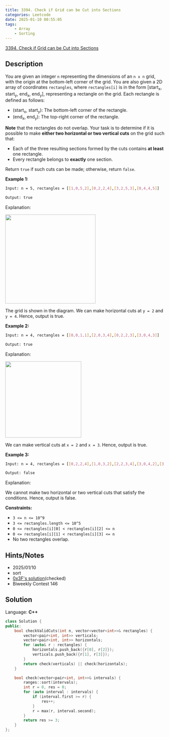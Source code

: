```yaml
---
title: 3394. Check if Grid can be Cut into Sections
categories: Leetcode
date: 2025-01-10 00:55:05
tags:
    - Array
    - Sorting
---
```


[3394. Check if Grid can be Cut into Sections](https://leetcode.com/problems/check-if-grid-can-be-cut-into-sections/description/)

## Description

You are given an integer `n` representing the dimensions of an `n x n` grid, with the origin at the bottom-left corner of the grid. You are also given a 2D array of coordinates `rectangles`, where `rectangles[i]` is in the form [start<sub>x</sub>, start<sub>y</sub>, end<sub>x</sub>, end<sub>y</sub>], representing a rectangle on the grid. Each rectangle is defined as follows:

- (start<sub>x</sub>, start<sub>y</sub>): The bottom-left corner of the rectangle.
- (end<sub>x</sub>, end<sub>y</sub>): The top-right corner of the rectangle.

**Note** that the rectangles do not overlap. Your task is to determine if it is possible to make **either two horizontal or two vertical cuts**  on the grid such that:

- Each of the three resulting sections formed by the cuts contains **at least**  one rectangle.
- Every rectangle belongs to **exactly**  one section.

Return `true` if such cuts can be made; otherwise, return `false`.

**Example 1:**

```bash
Input: n = 5, rectangles = [[1,0,5,2],[0,2,2,4],[3,2,5,3],[0,4,4,5]]

Output: true
```

Explanation:

<img alt="" src="https://assets.leetcode.com/uploads/2024/10/23/tt1drawio.png" style="width: 285px; height: 280px;">

The grid is shown in the diagram. We can make horizontal cuts at `y = 2` and `y = 4`. Hence, output is true.

**Example 2:**

```bash
Input: n = 4, rectangles = [[0,0,1,1],[2,0,3,4],[0,2,2,3],[3,0,4,3]]

Output: true
```

Explanation:

<img alt="" src="https://assets.leetcode.com/uploads/2024/10/23/tc2drawio.png" style="width: 240px; height: 240px;">

We can make vertical cuts at `x = 2` and `x = 3`. Hence, output is true.

**Example 3:**

```bash
Input: n = 4, rectangles = [[0,2,2,4],[1,0,3,2],[2,2,3,4],[3,0,4,2],[3,2,4,4]]

Output: false
```

Explanation:

We cannot make two horizontal or two vertical cuts that satisfy the conditions. Hence, output is false.

**Constraints:**

- `3 <= n <= 10^9`
- `3 <= rectangles.length <= 10^5`
- `0 <= rectangles[i][0] < rectangles[i][2] <= n`
- `0 <= rectangles[i][1] < rectangles[i][3] <= n`
- No two rectangles overlap.

## Hints/Notes

- 2025/01/10
- sort
- [0x3F's solution](https://leetcode.cn/problems/check-if-grid-can-be-cut-into-sections/solutions/3026888/he-bing-qu-jian-pythonjavacgo-by-endless-dn1g/)(checked)
- Biweekly Contest 146

## Solution

Language: **C++**

```C++
class Solution {
public:
    bool checkValidCuts(int n, vector<vector<int>>& rectangles) {
        vector<pair<int, int>> verticals;
        vector<pair<int, int>> horizontals;
        for (auto& r : rectangles) {
            horizontals.push_back({r[0], r[2]});
            verticals.push_back({r[1], r[3]});
        }
        return check(verticals) || check(horizontals);
    }

    bool check(vector<pair<int, int>>& intervals) {
        ranges::sort(intervals);
        int r = 0, res = 0;
        for (auto interval : intervals) {
            if (interval.first >= r) {
                res++;
            }
            r = max(r, interval.second);
        }
        return res >= 3;
    }
};
```

